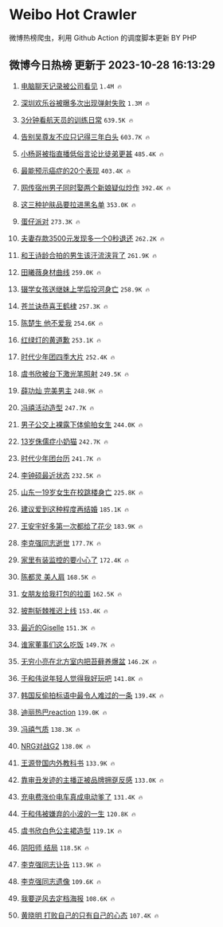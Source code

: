 # Weibo Hot Crawler 



微博热榜爬虫，利用 Github Action 的调度脚本更新 BY PHP 


## 微博今日热榜 更新于 2023-10-28 16:13:29 
1. [电脑聊天记录被公司看见](https://s.weibo.com/weibo?q=%E7%94%B5%E8%84%91%E8%81%8A%E5%A4%A9%E8%AE%B0%E5%BD%95%E8%A2%AB%E5%85%AC%E5%8F%B8%E7%9C%8B%E8%A7%81&t=31&band_rank=1&Refer=top) `1.4M 🔥` 

1. [深圳欢乐谷被曝多次出现弹射失败](https://s.weibo.com/weibo?q=%23%E6%B7%B1%E5%9C%B3%E6%AC%A2%E4%B9%90%E8%B0%B7%E8%A2%AB%E6%9B%9D%E5%A4%9A%E6%AC%A1%E5%87%BA%E7%8E%B0%E5%BC%B9%E5%B0%84%E5%A4%B1%E8%B4%A5%23&t=31&band_rank=2&Refer=top) `1.3M 🔥` 

1. [3分钟看航天员的训练日常](https://s.weibo.com/weibo?q=%233%E5%88%86%E9%92%9F%E7%9C%8B%E8%88%AA%E5%A4%A9%E5%91%98%E7%9A%84%E8%AE%AD%E7%BB%83%E6%97%A5%E5%B8%B8%23&t=31&band_rank=3&Refer=top) `639.5K 🔥` 

1. [告别吴尊友不应只记得三年白头](https://s.weibo.com/weibo?q=%23%E5%91%8A%E5%88%AB%E5%90%B4%E5%B0%8A%E5%8F%8B%E4%B8%8D%E5%BA%94%E5%8F%AA%E8%AE%B0%E5%BE%97%E4%B8%89%E5%B9%B4%E7%99%BD%E5%A4%B4%23&t=31&band_rank=4&Refer=top) `603.7K 🔥` 

1. [小杨哥被指直播低俗言论比徒弟更甚](https://s.weibo.com/weibo?q=%23%E5%B0%8F%E6%9D%A8%E5%93%A5%E8%A2%AB%E6%8C%87%E7%9B%B4%E6%92%AD%E4%BD%8E%E4%BF%97%E8%A8%80%E8%AE%BA%E6%AF%94%E5%BE%92%E5%BC%9F%E6%9B%B4%E7%94%9A%23&t=31&band_rank=5&Refer=top) `485.4K 🔥` 

1. [最能预示癌症的20个表现](https://s.weibo.com/weibo?q=%23%E6%9C%80%E8%83%BD%E9%A2%84%E7%A4%BA%E7%99%8C%E7%97%87%E7%9A%8420%E4%B8%AA%E8%A1%A8%E7%8E%B0%23&t=31&band_rank=6&Refer=top) `403.4K 🔥` 

1. [网传宿州男子同时娶两个新娘疑似炒作](https://s.weibo.com/weibo?q=%23%E7%BD%91%E4%BC%A0%E5%AE%BF%E5%B7%9E%E7%94%B7%E5%AD%90%E5%90%8C%E6%97%B6%E5%A8%B6%E4%B8%A4%E4%B8%AA%E6%96%B0%E5%A8%98%E7%96%91%E4%BC%BC%E7%82%92%E4%BD%9C%23&t=31&band_rank=7&Refer=top) `392.4K 🔥` 

1. [这三种护肤品要拉进黑名单](https://s.weibo.com/weibo?q=%23%E8%BF%99%E4%B8%89%E7%A7%8D%E6%8A%A4%E8%82%A4%E5%93%81%E8%A6%81%E6%8B%89%E8%BF%9B%E9%BB%91%E5%90%8D%E5%8D%95%23&t=31&band_rank=8&Refer=top) `353.0K 🔥` 

1. [蛋仔派对](https://s.weibo.com/weibo?q=%E8%9B%8B%E4%BB%94%E6%B4%BE%E5%AF%B9&t=31&band_rank=9&Refer=top) `273.3K 🔥` 

1. [夫妻存款3500元发现多一个0秒退还](https://s.weibo.com/weibo?q=%23%E5%A4%AB%E5%A6%BB%E5%AD%98%E6%AC%BE3500%E5%85%83%E5%8F%91%E7%8E%B0%E5%A4%9A%E4%B8%80%E4%B8%AA0%E7%A7%92%E9%80%80%E8%BF%98%23&t=31&band_rank=10&Refer=top) `262.2K 🔥` 

1. [和王诗龄合拍的男生该汗流浃背了](https://s.weibo.com/weibo?q=%E5%92%8C%E7%8E%8B%E8%AF%97%E9%BE%84%E5%90%88%E6%8B%8D%E7%9A%84%E7%94%B7%E7%94%9F%E8%AF%A5%E6%B1%97%E6%B5%81%E6%B5%83%E8%83%8C%E4%BA%86&t=31&band_rank=11&Refer=top) `261.9K 🔥` 

1. [田曦薇身材曲线](https://s.weibo.com/weibo?q=%23%E7%94%B0%E6%9B%A6%E8%96%87%E8%BA%AB%E6%9D%90%E6%9B%B2%E7%BA%BF%23&t=31&band_rank=12&Refer=top) `259.0K 🔥` 

1. [辍学女孩送继妹上学后投河身亡](https://s.weibo.com/weibo?q=%23%E8%BE%8D%E5%AD%A6%E5%A5%B3%E5%AD%A9%E9%80%81%E7%BB%A7%E5%A6%B9%E4%B8%8A%E5%AD%A6%E5%90%8E%E6%8A%95%E6%B2%B3%E8%BA%AB%E4%BA%A1%23&t=31&band_rank=13&Refer=top) `258.9K 🔥` 

1. [苍兰诀恭喜王鹤棣](https://s.weibo.com/weibo?q=%23%E8%8B%8D%E5%85%B0%E8%AF%80%E6%81%AD%E5%96%9C%E7%8E%8B%E9%B9%A4%E6%A3%A3%23&t=31&band_rank=14&Refer=top) `257.3K 🔥` 

1. [陈楚生 他不爱我](https://s.weibo.com/weibo?q=%E9%99%88%E6%A5%9A%E7%94%9F%20%E4%BB%96%E4%B8%8D%E7%88%B1%E6%88%91&t=31&band_rank=15&Refer=top) `254.6K 🔥` 

1. [红绿灯的黄道歉](https://s.weibo.com/weibo?q=%23%E7%BA%A2%E7%BB%BF%E7%81%AF%E7%9A%84%E9%BB%84%E9%81%93%E6%AD%89%23&t=31&band_rank=16&Refer=top) `253.1K 🔥` 

1. [时代少年团四季大片](https://s.weibo.com/weibo?q=%23%E6%97%B6%E4%BB%A3%E5%B0%91%E5%B9%B4%E5%9B%A2%E5%9B%9B%E5%AD%A3%E5%A4%A7%E7%89%87%23&t=31&band_rank=17&Refer=top) `252.4K 🔥` 

1. [虞书欣被台下激光笔照射](https://s.weibo.com/weibo?q=%23%E8%99%9E%E4%B9%A6%E6%AC%A3%E8%A2%AB%E5%8F%B0%E4%B8%8B%E6%BF%80%E5%85%89%E7%AC%94%E7%85%A7%E5%B0%84%23&t=31&band_rank=18&Refer=top) `249.5K 🔥` 

1. [薛功灿 完美男主](https://s.weibo.com/weibo?q=%E8%96%9B%E5%8A%9F%E7%81%BF%20%E5%AE%8C%E7%BE%8E%E7%94%B7%E4%B8%BB&t=31&band_rank=19&Refer=top) `248.9K 🔥` 

1. [冯禧活动造型](https://s.weibo.com/weibo?q=%E5%86%AF%E7%A6%A7%E6%B4%BB%E5%8A%A8%E9%80%A0%E5%9E%8B&t=31&band_rank=20&Refer=top) `247.7K 🔥` 

1. [男子公交上裸露下体偷拍女生](https://s.weibo.com/weibo?q=%23%E7%94%B7%E5%AD%90%E5%85%AC%E4%BA%A4%E4%B8%8A%E8%A3%B8%E9%9C%B2%E4%B8%8B%E4%BD%93%E5%81%B7%E6%8B%8D%E5%A5%B3%E7%94%9F%23&t=31&band_rank=21&Refer=top) `244.0K 🔥` 

1. [13岁侏儒症小奶猫](https://s.weibo.com/weibo?q=13%E5%B2%81%E4%BE%8F%E5%84%92%E7%97%87%E5%B0%8F%E5%A5%B6%E7%8C%AB&t=31&band_rank=22&Refer=top) `242.7K 🔥` 

1. [时代少年团台历](https://s.weibo.com/weibo?q=%E6%97%B6%E4%BB%A3%E5%B0%91%E5%B9%B4%E5%9B%A2%E5%8F%B0%E5%8E%86&t=31&band_rank=23&Refer=top) `241.7K 🔥` 

1. [李钟硕最近状态](https://s.weibo.com/weibo?q=%23%E6%9D%8E%E9%92%9F%E7%A1%95%E6%9C%80%E8%BF%91%E7%8A%B6%E6%80%81%23&t=31&band_rank=24&Refer=top) `232.5K 🔥` 

1. [山东一19岁女生在校跳楼身亡](https://s.weibo.com/weibo?q=%23%E5%B1%B1%E4%B8%9C%E4%B8%8019%E5%B2%81%E5%A5%B3%E7%94%9F%E5%9C%A8%E6%A0%A1%E8%B7%B3%E6%A5%BC%E8%BA%AB%E4%BA%A1%23&t=31&band_rank=25&Refer=top) `225.8K 🔥` 

1. [建议爱到这种程度再结婚](https://s.weibo.com/weibo?q=%23%E5%BB%BA%E8%AE%AE%E7%88%B1%E5%88%B0%E8%BF%99%E7%A7%8D%E7%A8%8B%E5%BA%A6%E5%86%8D%E7%BB%93%E5%A9%9A%23&t=31&band_rank=26&Refer=top) `185.1K 🔥` 

1. [王安宇好多第一次都给了花少](https://s.weibo.com/weibo?q=%E7%8E%8B%E5%AE%89%E5%AE%87%E5%A5%BD%E5%A4%9A%E7%AC%AC%E4%B8%80%E6%AC%A1%E9%83%BD%E7%BB%99%E4%BA%86%E8%8A%B1%E5%B0%91&t=31&band_rank=27&Refer=top) `183.9K 🔥` 

1. [李克强同志逝世](https://s.weibo.com/weibo?q=%23%E6%9D%8E%E5%85%8B%E5%BC%BA%E5%90%8C%E5%BF%97%E9%80%9D%E4%B8%96%23&t=31&band_rank=28&Refer=top) `177.7K 🔥` 

1. [家里有装监控的要小心了](https://s.weibo.com/weibo?q=%E5%AE%B6%E9%87%8C%E6%9C%89%E8%A3%85%E7%9B%91%E6%8E%A7%E7%9A%84%E8%A6%81%E5%B0%8F%E5%BF%83%E4%BA%86&t=31&band_rank=29&Refer=top) `172.4K 🔥` 

1. [陈都灵 美人肩](https://s.weibo.com/weibo?q=%E9%99%88%E9%83%BD%E7%81%B5%20%E7%BE%8E%E4%BA%BA%E8%82%A9&t=31&band_rank=30&Refer=top) `168.5K 🔥` 

1. [女朋友给我打包的拉面](https://s.weibo.com/weibo?q=%E5%A5%B3%E6%9C%8B%E5%8F%8B%E7%BB%99%E6%88%91%E6%89%93%E5%8C%85%E7%9A%84%E6%8B%89%E9%9D%A2&t=31&band_rank=31&Refer=top) `162.5K 🔥` 

1. [披荆斩棘推迟上线](https://s.weibo.com/weibo?q=%23%E6%8A%AB%E8%8D%86%E6%96%A9%E6%A3%98%E6%8E%A8%E8%BF%9F%E4%B8%8A%E7%BA%BF%23&t=31&band_rank=32&Refer=top) `153.4K 🔥` 

1. [最近的Giselle](https://s.weibo.com/weibo?q=%E6%9C%80%E8%BF%91%E7%9A%84Giselle&t=31&band_rank=33&Refer=top) `151.3K 🔥` 

1. [谁家董事们这么吃饭](https://s.weibo.com/weibo?q=%23%E8%B0%81%E5%AE%B6%E8%91%A3%E4%BA%8B%E4%BB%AC%E8%BF%99%E4%B9%88%E5%90%83%E9%A5%AD%23&t=31&band_rank=34&Refer=top) `149.7K 🔥` 

1. [无穷小亮在北方室内把苔藓养爆盆](https://s.weibo.com/weibo?q=%E6%97%A0%E7%A9%B7%E5%B0%8F%E4%BA%AE%E5%9C%A8%E5%8C%97%E6%96%B9%E5%AE%A4%E5%86%85%E6%8A%8A%E8%8B%94%E8%97%93%E5%85%BB%E7%88%86%E7%9B%86&t=31&band_rank=35&Refer=top) `146.2K 🔥` 

1. [于和伟说年轻人觉得我好玩吧](https://s.weibo.com/weibo?q=%23%E4%BA%8E%E5%92%8C%E4%BC%9F%E8%AF%B4%E5%B9%B4%E8%BD%BB%E4%BA%BA%E8%A7%89%E5%BE%97%E6%88%91%E5%A5%BD%E7%8E%A9%E5%90%A7%23&t=31&band_rank=36&Refer=top) `141.8K 🔥` 

1. [韩国反偷拍标语中最令人难过的一条](https://s.weibo.com/weibo?q=%E9%9F%A9%E5%9B%BD%E5%8F%8D%E5%81%B7%E6%8B%8D%E6%A0%87%E8%AF%AD%E4%B8%AD%E6%9C%80%E4%BB%A4%E4%BA%BA%E9%9A%BE%E8%BF%87%E7%9A%84%E4%B8%80%E6%9D%A1&t=31&band_rank=37&Refer=top) `139.4K 🔥` 

1. [迪丽热巴reaction](https://s.weibo.com/weibo?q=%23%E8%BF%AA%E4%B8%BD%E7%83%AD%E5%B7%B4reaction%23&t=31&band_rank=38&Refer=top) `139.0K 🔥` 

1. [冯禧气质](https://s.weibo.com/weibo?q=%E5%86%AF%E7%A6%A7%E6%B0%94%E8%B4%A8&t=31&band_rank=39&Refer=top) `138.3K 🔥` 

1. [NRG对战G2](https://s.weibo.com/weibo?q=%23NRG%E5%AF%B9%E6%88%98G2%23&t=31&band_rank=40&Refer=top) `138.0K 🔥` 

1. [王源登国内外教科书](https://s.weibo.com/weibo?q=%23%E7%8E%8B%E6%BA%90%E7%99%BB%E5%9B%BD%E5%86%85%E5%A4%96%E6%95%99%E7%A7%91%E4%B9%A6%23&t=31&band_rank=41&Refer=top) `133.9K 🔥` 

1. [靠审丑发迹的主播正被品牌拥趸反感](https://s.weibo.com/weibo?q=%23%E9%9D%A0%E5%AE%A1%E4%B8%91%E5%8F%91%E8%BF%B9%E7%9A%84%E4%B8%BB%E6%92%AD%E6%AD%A3%E8%A2%AB%E5%93%81%E7%89%8C%E6%8B%A5%E8%B6%B8%E5%8F%8D%E6%84%9F%23&t=31&band_rank=42&Refer=top) `133.0K 🔥` 

1. [充电费涨价电车真成电动爹了](https://s.weibo.com/weibo?q=%23%E5%85%85%E7%94%B5%E8%B4%B9%E6%B6%A8%E4%BB%B7%E7%94%B5%E8%BD%A6%E7%9C%9F%E6%88%90%E7%94%B5%E5%8A%A8%E7%88%B9%E4%BA%86%23&t=31&band_rank=43&Refer=top) `131.4K 🔥` 

1. [于和伟被嫌弃的小波的一生](https://s.weibo.com/weibo?q=%E4%BA%8E%E5%92%8C%E4%BC%9F%E8%A2%AB%E5%AB%8C%E5%BC%83%E7%9A%84%E5%B0%8F%E6%B3%A2%E7%9A%84%E4%B8%80%E7%94%9F&t=31&band_rank=44&Refer=top) `120.8K 🔥` 

1. [虞书欣白色公主裙造型](https://s.weibo.com/weibo?q=%E8%99%9E%E4%B9%A6%E6%AC%A3%E7%99%BD%E8%89%B2%E5%85%AC%E4%B8%BB%E8%A3%99%E9%80%A0%E5%9E%8B&t=31&band_rank=45&Refer=top) `119.1K 🔥` 

1. [阴阳师 结局](https://s.weibo.com/weibo?q=%E9%98%B4%E9%98%B3%E5%B8%88%20%E7%BB%93%E5%B1%80&t=31&band_rank=46&Refer=top) `118.5K 🔥` 

1. [李克强同志讣告](https://s.weibo.com/weibo?q=%23%E6%9D%8E%E5%85%8B%E5%BC%BA%E5%90%8C%E5%BF%97%E8%AE%A3%E5%91%8A%23&t=31&band_rank=47&Refer=top) `113.9K 🔥` 

1. [李克强同志遗像](https://s.weibo.com/weibo?q=%E6%9D%8E%E5%85%8B%E5%BC%BA%E5%90%8C%E5%BF%97%E9%81%97%E5%83%8F&t=31&band_rank=48&Refer=top) `109.6K 🔥` 

1. [我要逆风去定档海报](https://s.weibo.com/weibo?q=%23%E6%88%91%E8%A6%81%E9%80%86%E9%A3%8E%E5%8E%BB%E5%AE%9A%E6%A1%A3%E6%B5%B7%E6%8A%A5%23&t=31&band_rank=49&Refer=top) `108.6K 🔥` 

1. [黄晓明 打败自己的只有自己的心态](https://s.weibo.com/weibo?q=%E9%BB%84%E6%99%93%E6%98%8E%20%E6%89%93%E8%B4%A5%E8%87%AA%E5%B7%B1%E7%9A%84%E5%8F%AA%E6%9C%89%E8%87%AA%E5%B7%B1%E7%9A%84%E5%BF%83%E6%80%81&t=31&band_rank=50&Refer=top) `107.4K 🔥` 

